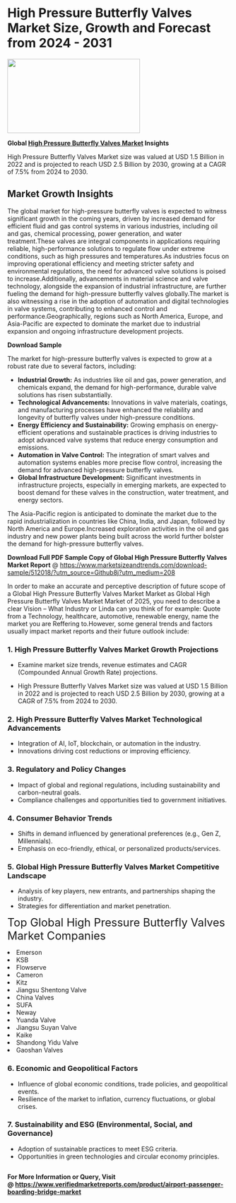 <H1>High Pressure Butterfly Valves Market Size, Growth and Forecast from 2024 - 2031</H1><img class="aligncenter size-medium wp-image-584254" src="https://thirdeyenews.in/wp-content/uploads/2024/09/Global-Market-Research-300x168.jpeg" alt="" width="300" height="168" /><p><strong>Global&nbsp;<a href="https://www.marketsizeandtrends.com/download-sample/512018/?utm_source=Github8j?utm_medium=208">High Pressure Butterfly Valves Market</a> Insights</strong></p><p>High Pressure Butterfly Valves Market size was valued at USD 1.5 Billion in 2022 and is projected to reach USD 2.5 Billion by 2030, growing at a CAGR of 7.5% from 2024 to 2030.</p><p><h2>Market Growth Insights</h2> <p>The global market for high-pressure butterfly valves is expected to witness significant growth in the coming years, driven by increased demand for efficient fluid and gas control systems in various industries, including oil and gas, chemical processing, power generation, and water treatment.These valves are integral components in applications requiring reliable, high-performance solutions to regulate flow under extreme conditions, such as high pressures and temperatures.As industries focus on improving operational efficiency and meeting stricter safety and environmental regulations, the need for advanced valve solutions is poised to increase.Additionally, advancements in material science and valve technology, alongside the expansion of industrial infrastructure, are further fueling the demand for high-pressure butterfly valves globally.The market is also witnessing a rise in the adoption of automation and digital technologies in valve systems, contributing to enhanced control and performance.Geographically, regions such as North America, Europe, and Asia-Pacific are expected to dominate the market due to industrial expansion and ongoing infrastructure development projects.</p> <p><strong>Download Sample</strong></p> <p>The market for high-pressure butterfly valves is expected to grow at a robust rate due to several factors, including:</p> <ul> <li><strong>Industrial Growth:</strong> As industries like oil and gas, power generation, and chemicals expand, the demand for high-performance, durable valve solutions has risen substantially.</li> <li><strong>Technological Advancements:</strong> Innovations in valve materials, coatings, and manufacturing processes have enhanced the reliability and longevity of butterfly valves under high-pressure conditions.</li> <li><strong>Energy Efficiency and Sustainability:</strong> Growing emphasis on energy-efficient operations and sustainable practices is driving industries to adopt advanced valve systems that reduce energy consumption and emissions.</li> <li><strong>Automation in Valve Control:</strong> The integration of smart valves and automation systems enables more precise flow control, increasing the demand for advanced high-pressure butterfly valves.</li> <li><strong>Global Infrastructure Development:</strong> Significant investments in infrastructure projects, especially in emerging markets, are expected to boost demand for these valves in the construction, water treatment, and energy sectors.</li> </ul> <p>The Asia-Pacific region is anticipated to dominate the market due to the rapid industrialization in countries like China, India, and Japan, followed by North America and Europe.Increased exploration activities in the oil and gas industry and new power plants being built across the world further bolster the demand for high-pressure butterfly valves.</p> <p><span class=""><strong>Download Full PDF Sample Copy of Global High Pressure Butterfly Valves Market Report</strong> @ <a href="https://www.marketsizeandtrends.com/download-sample/512018/?utm_source=Github8j?utm_medium=208" target="_blank">https://www.marketsizeandtrends.com/download-sample/512018/?utm_source=Github8j?utm_medium=208</a></span></p><p>In order to make an accurate and perceptive description of future scope of a Global&nbsp;High Pressure Butterfly Valves Market Market as Global&nbsp;High Pressure Butterfly Valves Market Market of 2025, you need to describe a clear Vision &ndash; What Industry or Linda can you think of for example: Quote from a Technology, healthcare, automotive, renewable energy, name the market you are Reffering to.However, some general trends and factors usually impact market reports and their future outlook include:</p><h3>1.&nbsp;<strong>High Pressure Butterfly Valves Market Growth Projections</strong></h3><ul><li>Examine market size trends, revenue estimates and CAGR (Compounded Annual Growth Rate) projections.</li><li><p>High Pressure Butterfly Valves Market size was valued at USD 1.5 Billion in 2022 and is projected to reach USD 2.5 Billion by 2030, growing at a CAGR of 7.5% from 2024 to 2030.</p></li></ul><h3>2.&nbsp;<strong>High Pressure Butterfly Valves Market Technological Advancements</strong></h3><ul><li>Integration of AI, IoT, blockchain, or automation in the industry.</li><li>Innovations driving cost reductions or improving efficiency.</li></ul><h3>3.&nbsp;<strong>Regulatory and Policy Changes</strong></h3><ul><li>Impact of global and regional regulations, including sustainability and carbon-neutral goals.</li><li>Compliance challenges and opportunities tied to government initiatives.</li></ul><h3>4.&nbsp;<strong>Consumer Behavior Trends</strong></h3><ul><li>Shifts in demand influenced by generational preferences (e.g., Gen Z, Millennials).</li><li>Emphasis on eco-friendly, ethical, or personalized products/services.</li></ul><h3>5.&nbsp;<strong>Global High Pressure Butterfly Valves Market Competitive Landscape</strong></h3><ul><li>Analysis of key players, new entrants, and partnerships shaping the industry.</li><li>Strategies for differentiation and market penetration.</li></ul><p data-pm-slice="1 1 []"><span style="color: inherit; font-family: inherit; font-size: 25px;">Top Global High Pressure Butterfly Valves Market Companies</span></p><div class="" data-test-id=""><p><li>Emerson</li><li> KSB</li><li> Flowserve</li><li> Cameron</li><li> Kitz</li><li> Jiangsu Shentong Valve</li><li> China Valves</li><li> SUFA</li><li> Neway</li><li> Yuanda Valve</li><li> Jiangsu Suyan Valve</li><li> Kaike</li><li> Shandong Yidu Valve</li><li> Gaoshan Valves</li></p></div><h3>6.&nbsp;<strong>Economic and Geopolitical Factors</strong></h3><ul><li>Influence of global economic conditions, trade policies, and geopolitical events.</li><li>Resilience of the market to inflation, currency fluctuations, or global crises.</li></ul><h3>7.&nbsp;<strong>Sustainability and ESG (Environmental, Social, and Governance)</strong></h3><ul><li>Adoption of sustainable practices to meet ESG criteria.</li><li>Opportunities in green technologies and circular economy principles.</li></ul><h2><strong style="font-size: 14px;">For More Information or Query, Visit @&nbsp;</strong><a style="background-color: #ffffff; font-size: 14px;" href="https://www.marketsizeandtrends.com/report/high-pressure-butterfly-valves-market/" target="_blank">https://www.verifiedmarketreports.com/product/airport-passenger-boarding-bridge-market</a></h2>